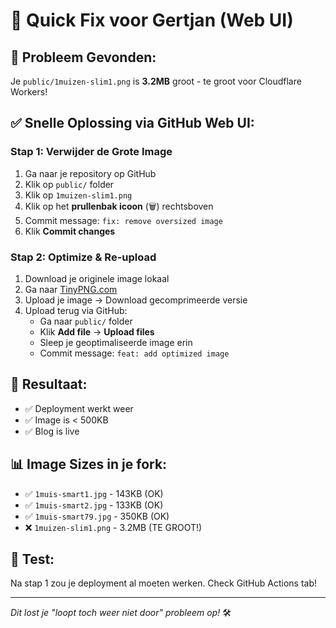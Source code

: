 # 🔧 Quick Fix voor Gertjan (Web UI)

## 🚨 Probleem Gevonden:
Je `public/1muizen-slim1.png` is **3.2MB** groot - te groot voor Cloudflare Workers!

## ✅ Snelle Oplossing via GitHub Web UI:

### Stap 1: Verwijder de Grote Image
1. Ga naar je repository op GitHub
2. Klik op `public/` folder
3. Klik op `1muizen-slim1.png`
4. Klik op het **prullenbak icoon** (🗑️) rechtsboven
5. Commit message: `fix: remove oversized image`
6. Klik **Commit changes**

### Stap 2: Optimize & Re-upload
1. Download je originele image lokaal
2. Ga naar [TinyPNG.com](https://tinypng.com)
3. Upload je image → Download gecomprimeerde versie
4. Upload terug via GitHub:
   - Ga naar `public/` folder
   - Klik **Add file** → **Upload files**
   - Sleep je geoptimaliseerde image erin
   - Commit message: `feat: add optimized image`

## 🎯 Resultaat:
- ✅ Deployment werkt weer
- ✅ Image is < 500KB
- ✅ Blog is live

## 📊 Image Sizes in je fork:
- ✅ `1muis-smart1.jpg` - 143KB (OK)
- ✅ `1muis-smart2.jpg` - 133KB (OK) 
- ✅ `1muis-smart79.jpg` - 350KB (OK)
- ❌ `1muizen-slim1.png` - 3.2MB (TE GROOT!)

## 🚀 Test:
Na stap 1 zou je deployment al moeten werken. Check GitHub Actions tab!

---
*Dit lost je "loopt toch weer niet door" probleem op!* 🛠️
